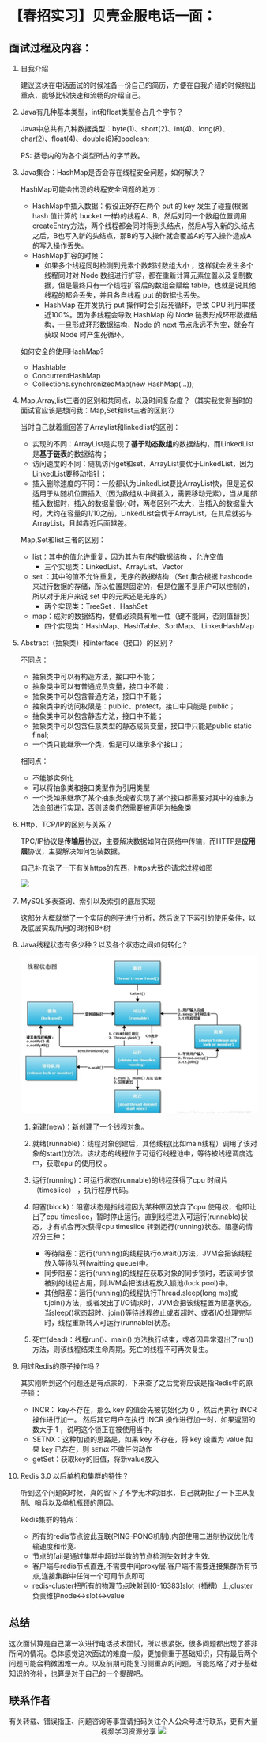 # 【春招实习】贝壳金服电话一面：

## 面试过程及内容：

1. 自我介绍

   建议这块在电话面试的时候准备一份自己的简历，方便在自我介绍的时候挑出重点，能够比较快速和流畅的介绍自己。

2. Java有几种基本类型，int和float类型各占几个字节？

   Java中总共有八种数据类型：byte(1)、short(2)、int(4)、long(8)、char(2)、float(4)、double(8)和boolean;

   PS: 括号内的为各个类型所占的字节数。

3. Java集合：HashMap是否会存在线程安全问题，如何解决？

   HashMap可能会出现的线程安全问题的地方：

   + HashMap中插入数据：假设正好存在两个 put 的 key 发生了碰撞(根据 hash 值计算的 bucket 一样)的线程A、B，然后对同一个数组位置调用createEntry方法，两个线程都会同时得到头结点，然后A写入新的头结点之后，B也写入新的头结点，那B的写入操作就会覆盖A的写入操作造成A的写入操作丢失。
   + HashMap扩容的时候：
     + 如果多个线程同时检测到元素个数超过数组大小 ，这样就会发生多个线程同时对 Node 数组进行扩容，都在重新计算元素位置以及复制数据，但是最终只有一个线程扩容后的数组会赋给 table，也就是说其他线程的都会丢失，并且各自线程 put 的数据也丢失。
     + HashMap 在并发执行 put 操作时会引起死循环，导致 CPU 利用率接近100%。因为多线程会导致 HashMap 的 Node 链表形成环形数据结构，一旦形成环形数据结构，Node 的 next 节点永远不为空，就会在获取 Node 时产生死循环。

   如何安全的使用HashMap?

   + Hashtable
   + ConcurrentHashMap
   + Collections.synchronizedMap(new HashMap(...));

4. Map,Array,list三者的区别和共同点，以及时间复杂度？（其实我觉得当时的面试官应该是想问我：Map,Set和list三者的区别?）

   当时自己就着重回答了Arraylist和linkedlist的区别：

   + 实现的不同：ArrayList是实现了**基于动态数组**的数据结构，而LinkedList是**基于链表**的数据结构；
   + 访问速度的不同：随机访问get和set，ArrayList要优于LinkedList，因为LinkedList要移动指针；
   + 插入删除速度的不同：一般都认为LinkedList要比ArrayList快，但是这仅适用于从随机位置插入（因为数组从中间插入，需要移动元素），当从尾部插入数据时，插入的数据量很小时，两者区别不太大，当插入的数据量大时，大约在容量的1/10之前，LinkedList会优于ArrayList，在其后就劣与ArrayList，且越靠近后面越差。

   Map,Set和list三者的区别：

   + list：其中的值允许重复，因为其为有序的数据结构 ，允许空值
     + 三个实现类：LinkedList、ArrayList、Vector
   + set ：其中的值不允许重复，无序的数据结构 （Set 集合根据 hashcode 来进行数据的存储，所以位置是固定的，但是位置不是用户可以控制的，所以对于用户来说 set 中的元素还是无序的）
     + 两个实现类：TreeSet 、HashSet
   + map：成对的数据结构，健值必须具有唯一性（键不能同，否则值替换）
     + 四个实现类：HashMap、HashTable、SortMap、 LinkedHashMap

5. Abstract（抽象类）和interface（接口）的区别？

   不同点：

   + 抽象类中可以有构造方法，接口中不能；
   + 抽象类中可以有普通成员变量，接口中不能；
   + 抽象类中可以包含普通方法，接口中不能；
   + 抽象类中的访问权限是：public、protect，接口中只能是 public；
   + 抽象类中可以包含静态方法，接口中不能；
   + 抽象类中可以包含任意类型的静态成员变量，接口中只能是public static final;
   + 一个类只能继承一个类，但是可以继承多个接口；

   相同点：

   + 不能够实例化
   + 可以将抽象类和接口类型作为引用类型
   + 一个类如果继承了某个抽象类或者实现了某个接口都需要对其中的抽象方法全部进行实现，否则该类仍然需要被声明为抽象类

6. Http、TCP/IP的区别与关系？

   TPC/IP协议是**传输层**协议，主要解决数据如何在网络中传输，而HTTP是**应用层**协议，主要解决如何包装数据。

   自己补充说了一下有关https的东西，https大致的请求过程如图



   ![](https://upload-images.jianshu.io/upload_images/1208715-ae3e90be0c877939?imageMogr2/auto-orient/strip%7CimageView2/2/w/426/format/webp)

7. MySQL多表查询、索引以及索引的底层实现

   这部分大概就举了一个实际的例子进行分析，然后说了下索引的使用条件，以及底层实现所用的B树和B+树

8. Java线程状态有多少种？以及各个状态之间如何转化？

   ![](https://github.com/Newtol/interview/blob/master/Img/%E7%BA%BF%E7%A8%8B%E7%8A%B6%E6%80%81.png)

   1. 新建(new)：新创建了一个线程对象。

   2. 就绪(runnable)：线程对象创建后，其他线程(比如main线程）调用了该对象的start()方法。该状态的线程位于可运行线程池中，等待被线程调度选中，获取cpu 的使用权 。

   3. 运行(running)：可运行状态(runnable)的线程获得了cpu 时间片（timeslice） ，执行程序代码。

   4. 阻塞(block)：阻塞状态是指线程因为某种原因放弃了cpu 使用权，也即让出了cpu timeslice，暂时停止运行。直到线程进入可运行(runnable)状态，才有机会再次获得cpu timeslice 转到运行(running)状态。阻塞的情况分三种：
      +  等待阻塞：运行(running)的线程执行o.wait()方法，JVM会把该线程放入等待队列(waitting queue)中。
      + 同步阻塞：运行(running)的线程在获取对象的同步锁时，若该同步锁被别的线程占用，则JVM会把该线程放入锁池(lock pool)中。
      + 其他阻塞：运行(running)的线程执行Thread.sleep(long ms)或t.join()方法，或者发出了I/O请求时，JVM会把该线程置为阻塞状态。当sleep()状态超时、join()等待线程终止或者超时、或者I/O处理完毕时，线程重新转入可运行(runnable)状态。

   5. 死亡(dead)：线程run()、main() 方法执行结束，或者因异常退出了run()方法，则该线程结束生命周期。死亡的线程不可再次复生。

9. 用过Redis的原子操作吗？

   其实刚听到这个问题还是有点蒙的，下来查了之后觉得应该是指Redis中的原子锁：

   + INCR： key不存在，那么 key 的值会先被初始化为 0 ，然后再执行 INCR 操作进行加一。 然后其它用户在执行 INCR 操作进行加一时，如果返回的数大于 1 ，说明这个锁正在被使用当中。
   + SETNX：这种加锁的思路是，如果 key 不存在，将 key 设置为 value 如果 key 已存在，则 `SETNX` 不做任何动作
   + getSet：获取key的旧值，将新value放入

10. Redis 3.0 以后单机和集群的特性？

    听到这个问题的时候，真的留下了不学无术的泪水，自己就胡扯了一下主从复制、哨兵以及单机瓶颈的原因。

    Redis集群的特点：

    + 所有的redis节点彼此互联(PING-PONG机制),内部使用二进制协议优化传输速度和带宽.
    + 节点的fail是通过集群中超过半数的节点检测失效时才生效.
    + 客户端与redis节点直连,不需要中间proxy层.客户端不需要连接集群所有节点,连接集群中任何一个可用节点即可
    + redis-cluster把所有的物理节点映射到[0-16383]slot（插槽）上,cluster 负责维护node<->slot<->value

## 总结

这次面试算是自己第一次进行电话技术面试，所以很紧张，很多问题都出现了答非所问的情况。总体感觉这次面试的难度一般，更加侧重于基础知识，只有最后两个问题可能会稍微困难一点。以及前期可能复习侧重点的问题，可能忽略了对于基础知识的弥补，也算是对于自己的一个提醒吧。

## 联系作者
<center>
有关转载、错误指正、问题咨询等事宜请扫码关注个人公众号进行联系，更有大量视频学习资源分享
<img src="https://img-blog.csdn.net/20180816004046416?watermark/2/text/aHR0cHM6Ly9ibG9nLmNzZG4ubmV0L20wXzM3ODg4MDMx/font/5a6L5L2T/fontsize/400/fill/I0JBQkFCMA==/dissolve/70">
</center>